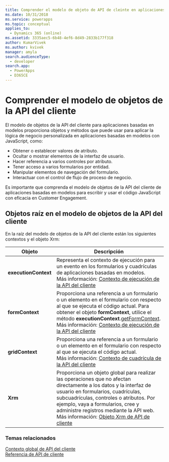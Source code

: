 ```yaml
---
title: Comprender el modelo de objeto de API de cleinte en aplicaciones basadas en modelos| MicrosoftDocs
ms.date: 10/31/2018
ms.service: powerapps
ms.topic: conceptual
applies_to:
  - Dynamics 365 (online)
ms.assetid: 3335aec5-6b48-4ef6-8d49-2833b177f318
author: KumarVivek
ms.author: kvivek
manager: amyla
search.audienceType:
  - developer
search.app:
  - PowerApps
  - D365CE
---
```

# <a name="understand-the-client-api-object-model"></a>Comprender el modelo de objetos de la API del cliente



El modelo de objetos de la API del cliente para aplicaciones basadas en modelos proporciona objetos y métodos que puede usar para aplicar la lógica de negocio personalizada en aplicaciones basadas en modelos con JavaScript, como:
- Obtener o establecer valores de atributo.
- Ocultar o mostrar elementos de la interfaz de usuario.
- Hacer referencia a varios controles por atributo.
- Tener acceso a varios formularios por entidad.
- Manipular elementos de navegación del formulario.
- Interactuar con el control de flujo de proceso de negocio.

Es importante que comprenda el modelo de objetos de la API del cliente de aplicaciones basadas en modelos para escribir y usar el código JavaScript con eficacia en Customer Engagement.

## <a name="root-objects-in-the-client-api-object-model"></a>Objetos raíz en el modelo de objetos de la API del cliente

En la raíz del modelo de objetos de la API del cliente están los siguientes contextos y el objeto Xrm:

|Objeto|Descripción|
|--|--|
|**executionContext**|Representa el contexto de ejecución para un evento en los formularios y cuadrículas de aplicaciones basadas en modelos.<br/>Más información: [Contexto de ejecución de la API del cliente](clientapi-execution-context.md)|
|**formContext** |Proporciona una referencia a un formulario o un elemento en el formulario con respecto al que se ejecuta el código actual. Para obtener el objeto **formContext**, utilice el método **executionContext**.[getFormContext](reference/executioncontext/getFormContext.md).<br/>Más información: [Contexto de ejecución de la API del cliente](clientapi-form-context.md)|
|**gridContext** |Proporciona una referencia a un formulario o un elemento en el formulario con respecto al que se ejecuta el código actual.<br/>Más información: [Contexto de cuadrícula de la API del cliente](clientapi-grid-context.md)|
|**Xrm**| Proporciona un objeto global para realizar las operaciones que no afectan directamente a los datos y la interfaz de usuario en formularios, cuadrículas, subcuadrículas, controles o atributos. Por ejemplo, vaya a formularios, cree y administre registros mediante la API web.<br/>Más información: [Objeto Xrm de API de cliente](clientapi-xrm.md)|

### <a name="related-topics"></a>Temas relacionados

[Contexto global de API del cliente](clientapi-xrm.md#client-api-global-context)<br/>
[Referencia de API de cliente](reference.md)









